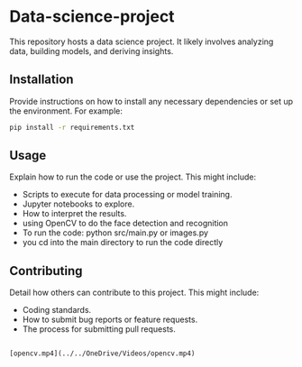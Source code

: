 # Data-science-project

This repository hosts a data science project. It likely involves analyzing data, building models, and deriving insights.

## Installation

Provide instructions on how to install any necessary dependencies or set up the environment. For example:

```bash
pip install -r requirements.txt
```

## Usage

Explain how to run the code or use the project. This might include:

- Scripts to execute for data processing or model training.
- Jupyter notebooks to explore.
- How to interpret the results.
- using OpenCV to do the face detection and recognition
- To run the code: python src/main.py or images.py
- you cd into the main directory to run the code directly

## Contributing

Detail how others can contribute to this project. This might include:

- Coding standards.
- How to submit bug reports or feature requests.
- The process for submitting pull requests.
```

[opencv.mp4](../../OneDrive/Videos/opencv.mp4)